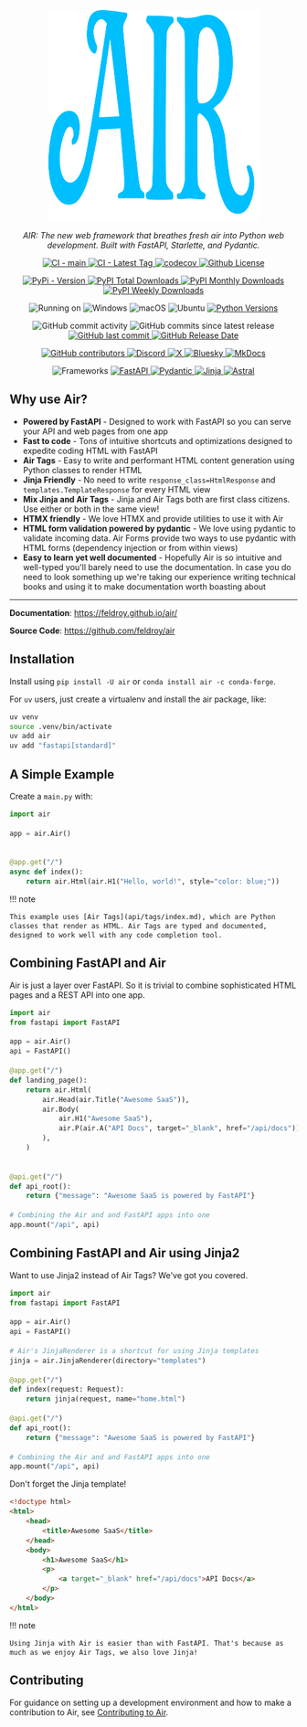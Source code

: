 

<p align="center">
  <!-- <a href="http://feldroy.github.io/air/"><img src="https://raw.githubusercontent.com/feldroy/air/refs/heads/main/docs/img/air-neon.png" height="369" width="369" alt="Air: A FastAPI-powered breath of fresh air in Python web development."></a> -->
  <a href="http://feldroy.github.io/air/"><img src="https://raw.githubusercontent.com/feldroy/air/refs/heads/main/img/air-neon.svg" height="369" width="369" alt="Air: A FastAPI-powered breath of fresh air in Python web development."></a>
</p>

<p align="center">
    <em>AIR: The new web framework that breathes fresh air into Python web development. Built with FastAPI, Starlette, and Pydantic.</em>
</p>

<p align="center">
    <a href="https://github.com/feldroy/air/actions/workflows/CI.yaml?query=branch%3Amain+event%3Apush" target="_blank">
        <img src="https://img.shields.io/github/actions/workflow/status/feldroy/air/CI.yaml?branch=main&logo=githubactions&label=CI" alt="CI - main">
    </a>
    <a href="https://github.com/feldroy/air/actions/workflows/python-package.yml?query=tag%3Alatest+event%3Apush" target="_blank">
        <img src="https://img.shields.io/github/check-runs/feldroy/air/latest?logo=githubactions&label=CI%20Tag" alt="CI - Latest Tag">
    </a>
    <a href="https://codecov.io/gh/feldroy/air" target="_blank">
        <img src="https://codecov.io/gh/feldroy/air/graph/badge.svg?token=928SXPA1SU" alt="codecov">
    </a>
    <a href="https://github.com/feldroy/air/blob/main/LICENSE" target="_blank">
        <img src="https://img.shields.io/github/license/feldroy/air?logo=github&label=License" alt="Github License">
    </a>
</p>

<p align="center">
    <a href="https://pypi.org/project/air" target="_blank">
        <img src="https://img.shields.io/pypi/v/air?logo=pypi&label=Pypi&logoColor=fff" alt="PyPi - Version">
    </a>
    <a href="https://pepy.tech/projects/air" target="_blank">
        <img src="https://static.pepy.tech/badge/air" alt="PyPI Total Downloads">
    </a>
    <a href="https://pepy.tech/projects/air" target="_blank">
        <img src="https://static.pepy.tech/badge/air/month" alt="PyPI Monthly Downloads">
    </a>
    <a href="https://pepy.tech/projects/air" target="_blank">
        <img src="https://static.pepy.tech/badge/air/week" alt="PyPI Weekly Downloads">
    </a>
</p>

<p align="center">
    <img src="https://img.shields.io/badge/Running%20on:-magenta?labelColor=black&logo=hotwire&logoColor=yellow" alt="Running on">
    <img src="https://custom-icon-badges.demolab.com/badge/Windows%2011-%230079d5?logo=windows11&logoColor=white" alt="Windows">
    <img src="https://img.shields.io/badge/MacOS-000000?logo=apple&logoColor=white&color=2e2e2e" alt="macOS">
    <img src="https://img.shields.io/badge/Ubuntu-E95420?logo=ubuntu&logoColor=white&color=orange" alt="Ubuntu">
    <a href="https://pypi.org/project/air" target="_blank">
        <img src="https://img.shields.io/pypi/pyversions/air?logo=python&logoColor=fff&label=Python" alt="Python Versions">
    </a>
</p>

<p align="center">
    <img src="https://img.shields.io/github/commit-activity/t/feldroy/air?logo=github&label=Commits" alt="GitHub commit activity">
    <img src="https://img.shields.io/github/commits-since/feldroy/air/latest?logo=github" alt="GitHub commits since latest release">
    <a href="https://github.com/feldroy/air/commit/main" target="_blank">
        <img src="https://img.shields.io/github/last-commit/feldroy/air?logo=github&label=Last%20Commit" alt="GitHub last commit">
    </a>
    <a href="https://github.com/feldroy/air/releases/latest" target="_blank">
        <img src="https://img.shields.io/github/release-date/feldroy/air?logo=github&label=Release%20Date" alt="GitHub Release Date">
    </a>
</p>

<p align="center">
    <a href="https://github.com/feldroy/air/graphs/contributors" target="_blank">
        <img src="https://img.shields.io/github/contributors/feldroy/air?logo=github&label=Contributors" alt="GitHub contributors">
    </a>
    <a href="https://discord.gg/znf8vPsz47" target="_blank">
        <img src="https://img.shields.io/discord/1388403469505007696?logo=discord&label=Discord" alt="Discord">
    </a>
    <a href="https://x.com/AirWebFramework" target="_blank">
        <img src="https://img.shields.io/badge/Air%20💨-%23000000.svg?logo=X&logoColor=white" alt="X">
    </a>
    <a href="https://bsky.app/profile/airwebframework.bsky.social" target="_blank">
        <img src="https://img.shields.io/badge/Air%20💨-0285FF?logo=bluesky&logoColor=fff" alt="Bluesky">
    </a>
    <a href="https://feldroy.github.io/air" target="_blank">
        <img src="https://img.shields.io/badge/MkDocs-526CFE?logo=materialformkdocs&logoColor=fff" alt="MkDocs">
    </a>
</p>

<p align="center">
    <img src="https://img.shields.io/badge/Frameworks:-magenta?labelColor=black&logo=framework&logoColor=yellow" alt="Frameworks">
    <a href="https://fastapi.tiangolo.com" target="_blank">
        <img src="https://img.shields.io/badge/FastAPI-009485.svg?logo=fastapi&logoColor=white" alt="FastAPI">
    </a>
    <a href="https://docs.pydantic.dev/latest" target="_blank">
        <img src="https://img.shields.io/badge/Pydantic-1B0613.svg?logo=pydantic&logoColor=E35AF3" alt="Pydantic">
    </a>
    <a href="https://jinja.palletsprojects.com/en/latest" target="_blank">
        <img src="https://img.shields.io/badge/jinja-white.svg?&logo=Jinja&logoColor=black" alt="Jinja">
    </a>
    <a href="https://docs.astral.sh" target="_blank">
        <img src="https://img.shields.io/badge/uv|ruff|ty-black.svg?logo=astral&logoColor=D1FF4F" alt="Astral">
    </a>
</p>

## Why use Air?


- **Powered by FastAPI** - Designed to work with FastAPI so you can serve your API and web pages from one app
- **Fast to code** - Tons of intuitive shortcuts and optimizations designed to expedite coding HTML with FastAPI
- **Air Tags** - Easy to write and performant HTML content generation using Python classes to render HTML
- **Jinja Friendly** - No need to write `response_class=HtmlResponse` and `templates.TemplateResponse` for every HTML view
- **Mix Jinja and Air Tags** - Jinja and Air Tags both are first class citizens. Use either or both in the same view!
- **HTMX friendly** - We love HTMX and provide utilities to use it with Air
- **HTML form validation powered by pydantic** - We love using pydantic to validate incoming data. Air Forms provide two ways to use pydantic with HTML forms (dependency injection or from within views)
- **Easy to learn yet well documented** - Hopefully Air is so intuitive and well-typed you'll barely need to use the documentation. In case you do need to look something up we're taking our experience writing technical books and using it to make documentation worth boasting about

---

**Documentation**: <a href="https://feldroy.github.io/air/" target="_blank">https://feldroy.github.io/air/</a>

**Source Code**: <a href="https://github.com/feldroy/air" target="_blank">https://github.com/feldroy/air</a>


## Installation

Install using `pip install -U air` or `conda install air -c conda-forge`.

For `uv` users, just create a virtualenv and install the air package, like:

```sh
uv venv
source .venv/bin/activate
uv add air
uv add "fastapi[standard]"
```

## A Simple Example

Create a `main.py` with:

```python
import air

app = air.Air()


@app.get("/")
async def index():
    return air.Html(air.H1("Hello, world!", style="color: blue;"))
```

!!! note

    This example uses [Air Tags](api/tags/index.md), which are Python classes that render as HTML. Air Tags are typed and documented, designed to work well with any code completion tool.

## Combining FastAPI and Air

Air is just a layer over FastAPI. So it is trivial to combine sophisticated HTML pages and a REST API into one app.

```python
import air
from fastapi import FastAPI

app = air.Air()
api = FastAPI()

@app.get("/")
def landing_page():
    return air.Html(
        air.Head(air.Title("Awesome SaaS")),
        air.Body(
            air.H1("Awesome SaaS"),
            air.P(air.A("API Docs", target="_blank", href="/api/docs")),
        ),
    )


@api.get("/")
def api_root():
    return {"message": "Awesome SaaS is powered by FastAPI"}

# Combining the Air and and FastAPI apps into one
app.mount("/api", api)
```

## Combining FastAPI and Air using Jinja2

Want to use Jinja2 instead of Air Tags? We've got you covered.

```python
import air
from fastapi import FastAPI

app = air.Air()
api = FastAPI()

# Air's JinjaRenderer is a shortcut for using Jinja templates
jinja = air.JinjaRenderer(directory="templates")

@app.get("/")
def index(request: Request):
    return jinja(request, name="home.html")

@api.get("/")
def api_root():
    return {"message": "Awesome SaaS is powered by FastAPI"}

# Combining the Air and and FastAPI apps into one
app.mount("/api", api)
```

Don't forget the Jinja template!

```html
<!doctype html>
<html>
    <head>
        <title>Awesome SaaS</title>
    </head>
    <body>
        <h1>Awesome SaaS</h1>
        <p>
            <a target="_blank" href="/api/docs">API Docs</a>
        </p>
    </body>
</html>
```

!!! note

    Using Jinja with Air is easier than with FastAPI. That's because as much as we enjoy Air Tags, we also love Jinja!

## Contributing

For guidance on setting up a development environment and how to make a contribution to Air, see [Contributing to Air](https://github.com/feldroy/air/blob/main/CONTRIBUTING.md).
